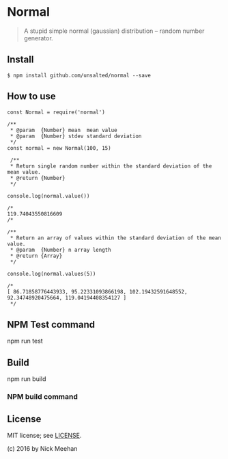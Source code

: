 # Normal

> A stupid simple normal (gaussian) distribution – random number generator.

## Install

```
$ npm install github.com/unsalted/normal --save
```

## How to use

```
const Normal = require('normal')

/**
 * @param  {Number} mean  mean value
 * @param  {Number} stdev standard deviation
 */
const normal = new Normal(100, 15)

 /**
 * Return single random number within the standard deviation of the mean value.
 * @return {Number}
 */

console.log(normal.value())

/*
119.74043550816609
/*

/**
 * Return an array of values within the standard deviation of the mean value.
 * @param  {Number} n array length
 * @return {Array}
 */

console.log(normal.values(5))

/*
[ 86.71858776443933, 95.22331093866198, 102.19432591648552, 92.34748920475664, 119.04194408354127 ]
 */

```

## NPM Test command

npm run test

## Build

npm run build

### NPM build command

## License

MIT license; see [LICENSE](./LICENSE).

(c) 2016 by Nick Meehan
